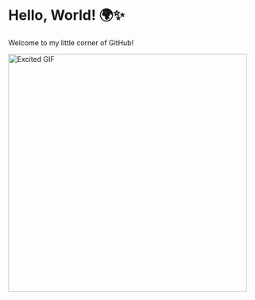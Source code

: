# Hello, World! 🌍✨

Welcome to my little corner of GitHub!

<img src="https://media.giphy.com/media/ZyYsIXsLM9ND8pDKw5/giphy.gif" alt="Excited GIF" width="480" height="480" />
